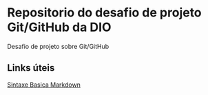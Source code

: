# Repositorio do desafio de projeto Git/GitHub da DIO
Desafio de projeto sobre Git/GitHub

## Links úteis
[Sintaxe Basica Markdown](https://markdown.net.br/sintaxe-basica/)

